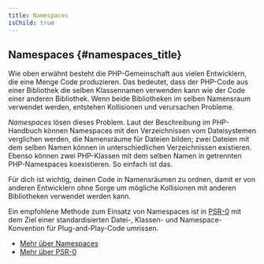 ```yaml
---
title: Namespaces
isChild: true
---
```


## Namespaces {#namespaces_title}

Wie oben erwähnt besteht die PHP-Gemeinschaft aus vielen Entwicklern, die eine Menge Code produzieren. Das bedeutet, dass der PHP-Code aus einer Bibliothek die selben Klassennamen verwenden kann wie der Code einer anderen Bibliothek. Wenn beide Bibliotheken im selben Namensraum verwendet werden, entstehen Kollisionen und verursachen Probleme.

_Namespaces_ lösen dieses Problem. Laut der Beschreibung im PHP-Handbuch können Namespaces mit den Verzeichnissen vom Dateisystemen verglichen werden, die Namensräume für Dateien bilden; zwei Dateien mit dem selben Namen können in unterschiedlichen Verzeichnissen existieren. Ebenso können zwei PHP-Klassen mit dem selben Namen in getrennten PHP-Namespaces koexistieren. So einfach ist  das.

Für dich ist wichtig, deinen Code in Namensräumen zu ordnen, damit er von anderen Entwicklern ohne Sorge um mögliche Kollisionen mit anderen Bibliotheken verwendet werden kann.

Ein empfohlene Methode zum Einsatz von Namespaces ist in [PSR-0][psr0] mit dem Ziel einer standardisierten Datei-, Klassen- und Namespace-Konvention für Plug-and-Play-Code umrissen.

* [Mehr über Namespaces][namespaces]
* [Mehr über PSR-0][psr0]

[namespaces]: http://php.net/manual/de/language.namespaces.php
[psr0]: https://github.com/php-fig/fig-standards/blob/master/accepted/PSR-0.md
